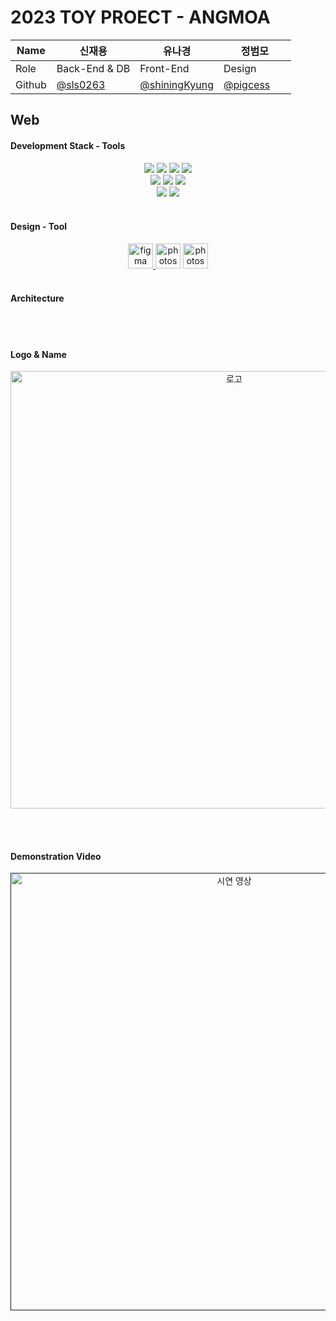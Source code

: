 # 2023 TOY PROECT - ANGMOA

| Name    | 신재용  | 유나경  | 정범모   |
| ------- | --------------------------------------------- | --------------------------------------------- | --------------------------------------------- |
| Role    | Back-End & DB   | Front-End       | Design &nbsp;&nbsp;&nbsp;&nbsp;&nbsp;&nbsp;&nbsp;&nbsp;&nbsp;&nbsp;      |
| Github  | [@sls0263](https://github.com/sls0263) | [@shiningKyung](https://github.com/shiningKyung) | [@pigcess](https://github.com/pigcess) |

## Web

#### Development Stack - Tools

<p align="center"> 
<img src="https://img.shields.io/badge/html5-E34F26?style=for-the-badge&logo=html5&logoColor=white">
<img src="https://img.shields.io/badge/css-1572B6?style=for-the-badge&logo=css3&logoColor=white">
<img src="https://img.shields.io/badge/javascript-F7DF1E?style=for-the-badge&logo=javascript&logoColor=black">
<img src="https://img.shields.io/badge/react-61DAFB?style=for-the-badge&logo=react&logoColor=black">
<br>
<img src="https://img.shields.io/badge/node.js-339933?style=for-the-badge&logo=Node.js&logoColor=white">
<img src="https://img.shields.io/badge/express-000000?style=for-the-badge&logo=express&logoColor=white">
<img src="https://img.shields.io/badge/mysql-4479A1?style=for-the-badge&logo=mysql&logoColor=white">
<br>
<img src="https://img.shields.io/badge/github-181717?style=for-the-badge&logo=github&logoColor=white">
<img src="https://img.shields.io/badge/git-F05032?style=for-the-badge&logo=git&logoColor=white">

<br>
<br>

#### Design - Tool
<p align="center">
<a href="https://www.figma.com/" target="_blank" rel="noreferrer"> <img src="https://www.vectorlogo.zone/logos/figma/figma-icon.svg" alt="figma" width="40" height="40"/> </a>
<img src="https://www.adobe.com/content/dam/shared/images/product-icons/svg/photoshop.svg" alt="photoshop" width="40" height="40"/>
<img src="https://www.adobe.com/content/dam/cc/icons/illustrator.svg" alt="photoshop" width="40" height="40"/>
<br>
<br>

#### Architecture
<p align="center">
<!-- <img width="700px" src="/profile/image/Skill Architecture.jpg" /> -->
</p>

<br>
<br>

#### Logo & Name
<p align="center">
<img width="700px" src="" alt="로고" />
</p>

<br>
<br>

#### Demonstration Video
<p align="center">
<a href=""><img width="700px" src="" alt="시연 영상" /> </a>
</p>

